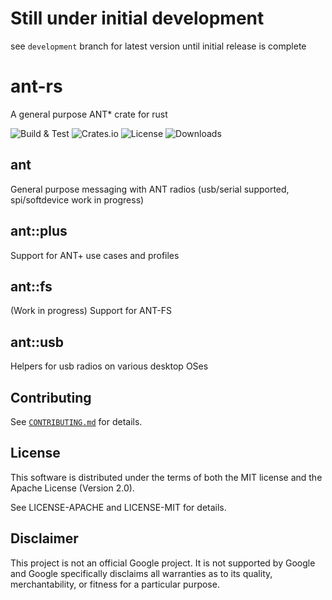 # Still under initial development
see `development` branch for latest version until initial release is complete

# ant-rs
A general purpose ANT* crate for rust

![Build & Test](https://img.shields.io/github/actions/workflow/status/cujomalainey/ant-rs/ci.yml?branch=main&label=Build%20%26%20Test)
![Crates.io](https://img.shields.io/crates/v/ant)
![License](https://img.shields.io/crates/l/ant)
![Downloads](https://img.shields.io/crates/d/ant)

## ant
General purpose messaging with ANT radios (usb/serial supported, spi/softdevice work in progress)

## ant::plus

Support for ANT+ use cases and profiles

## ant::fs

(Work in progress) Support for ANT-FS

## ant::usb

Helpers for usb radios on various desktop OSes

## Contributing

See [`CONTRIBUTING.md`](CONTRIBUTING.md) for details.

## License

This software is distributed under the terms of both the MIT license and the
Apache License (Version 2.0).

See LICENSE-APACHE and LICENSE-MIT for details.

## Disclaimer

This project is not an official Google project. It is not supported by Google
and Google specifically disclaims all warranties as to its quality,
merchantability, or fitness for a particular purpose.
